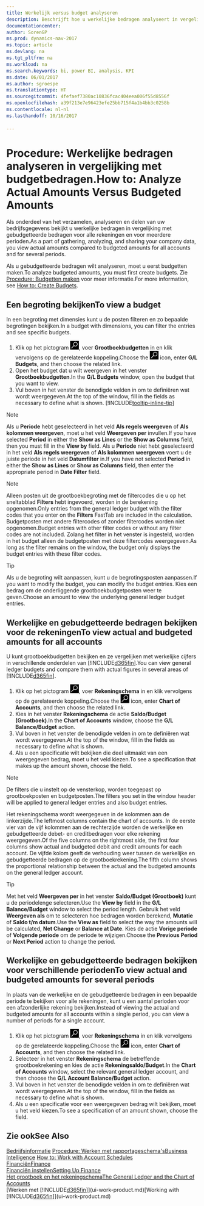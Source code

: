 ```yaml
---
title: Werkelijk versus budget analyseren
description: Beschrijft hoe u werkelijke bedragen analyseert in vergelijking met budgetbedragen.
documentationcenter: 
author: SorenGP
ms.prod: dynamics-nav-2017
ms.topic: article
ms.devlang: na
ms.tgt_pltfrm: na
ms.workload: na
ms.search.keywords: bi, power BI, analysis, KPI
ms.date: 06/01/2017
ms.author: sgroespe
ms.translationtype: HT
ms.sourcegitcommit: 4fefaef7380ac10836fcac404eea006f55d8556f
ms.openlocfilehash: a39f213e7e96423efe25bb715f4a1b4bb3c0258b
ms.contentlocale: nl-nl
ms.lasthandoff: 10/16/2017

---
```

# <a name="how-to-analyze-actual-amounts-versus-budgeted-amounts"></a><span data-ttu-id="ec133-103">Procedure: Werkelijke bedragen analyseren in vergelijking met budgetbedragen.</span><span class="sxs-lookup"><span data-stu-id="ec133-103">How to: Analyze Actual Amounts Versus Budgeted Amounts</span></span>
<span data-ttu-id="ec133-104">Als onderdeel van het verzamelen, analyseren en delen van uw bedrijfsgegevens bekijkt u werkelijke bedragen in vergelijking met gebudgetteerde bedragen voor alle rekeningen en voor meerdere perioden.</span><span class="sxs-lookup"><span data-stu-id="ec133-104">As a part of gathering, analyzing, and sharing your company data, you view actual amounts compared to budgeted amounts for all accounts and for several periods.</span></span>

<span data-ttu-id="ec133-105">Als u gebudgetteerde bedragen wilt analyseren, moet u eerst budgetten maken.</span><span class="sxs-lookup"><span data-stu-id="ec133-105">To analyze budgeted amounts, you must first create budgets.</span></span> <span data-ttu-id="ec133-106">Zie [Procedure: Budgetten maken](finance-how-create-budgets.md) voor meer informatie.</span><span class="sxs-lookup"><span data-stu-id="ec133-106">For more information, see [How to: Create Budgets](finance-how-create-budgets.md).</span></span>

## <a name="to-view-a-budget"></a><span data-ttu-id="ec133-107">Een begroting bekijken</span><span class="sxs-lookup"><span data-stu-id="ec133-107">To view a budget</span></span>
<span data-ttu-id="ec133-108">In een begroting met dimensies kunt u de posten filteren en zo bepaalde begrotingen bekijken.</span><span class="sxs-lookup"><span data-stu-id="ec133-108">In a budget with dimensions, you can filter the entries and see specific budgets.</span></span>

1. <span data-ttu-id="ec133-109">Klik op het pictogram ![Zoeken naar pagina of rapport](media/ui-search/search_small.png "pictogram Zoeken naar pagina of rapport"), voer **Grootboekbudgetten** in en klik vervolgens op de gerelateerde koppeling.</span><span class="sxs-lookup"><span data-stu-id="ec133-109">Choose the ![Search for Page or Report](media/ui-search/search_small.png "Search for Page or Report icon") icon, enter **G/L Budgets**, and then choose the related link.</span></span>
2. <span data-ttu-id="ec133-110">Open het budget dat u wilt weergeven in het venster **Grootboekbudgetten**.</span><span class="sxs-lookup"><span data-stu-id="ec133-110">In the **G/L Budgets** window, open the budget that you want to view.</span></span>  
3. <span data-ttu-id="ec133-111">Vul boven in het venster de benodigde velden in om te definiëren wat wordt weergegeven.</span><span class="sxs-lookup"><span data-stu-id="ec133-111">At the top of the window, fill in the fields as necessary to define what is shown.</span></span> [!INCLUDE[tooltip-inline-tip](includes/tooltip-inline-tip_md.md)]

> [!NOTE]  
>   <span data-ttu-id="ec133-112">Als u **Periode** hebt geselecteerd in het veld **Als regels weergeven** of **Als kolommen weergeven**, moet u het veld **Weergeven per** invullen.</span><span class="sxs-lookup"><span data-stu-id="ec133-112">If you have selected **Period** in either the **Show as Lines** or the **Show as Columns** field, then you must fill in the **View by** field.</span></span> <span data-ttu-id="ec133-113">Als u **Periode** niet hebt geselecteerd in het veld **Als regels weergeven** of **Als kolommen weergeven** voert u de juiste periode in het veld **Datumfilter** in.</span><span class="sxs-lookup"><span data-stu-id="ec133-113">If you have not selected **Period** in either the **Show as Lines** or **Show as Columns** field, then enter the appropriate period in **Date Filter** field.</span></span>  

> [!NOTE]  
>   <span data-ttu-id="ec133-114">Alleen posten uit de grootboekbegroting met de filtercodes die u op het sneltabblad **Filters** hebt ingevoerd, worden in de berekening opgenomen.</span><span class="sxs-lookup"><span data-stu-id="ec133-114">Only entries from the general ledger budget with the filter codes that you enter on the **Filters** FastTab are included in the calculation.</span></span> <span data-ttu-id="ec133-115">Budgetposten met andere filtercodes of zonder filtercodes worden niet opgenomen.</span><span class="sxs-lookup"><span data-stu-id="ec133-115">Budget entries with other filter codes or without any filter codes are not included.</span></span> <span data-ttu-id="ec133-116">Zolang het filter in het venster is ingesteld, worden in het budget alleen de budgetposten met deze filtercodes weergegeven.</span><span class="sxs-lookup"><span data-stu-id="ec133-116">As long as the filter remains on the window, the budget only displays the budget entries with these filter codes.</span></span>  

> [!TIP]  
>   <span data-ttu-id="ec133-117">Als u de begroting wilt aanpassen, kunt u de begrotingsposten aanpassen.</span><span class="sxs-lookup"><span data-stu-id="ec133-117">If you want to modify the budget, you can modify the budget entries.</span></span> <span data-ttu-id="ec133-118">Kies een bedrag om de onderliggende grootboekbudgetposten weer te geven.</span><span class="sxs-lookup"><span data-stu-id="ec133-118">Choose an amount to view the underlying general ledger budget entries.</span></span>

## <a name="to-view-actual-and-budgeted-amounts-for-all-accounts"></a><span data-ttu-id="ec133-119">Werkelijke en gebudgetteerde bedragen bekijken voor de rekeningen</span><span class="sxs-lookup"><span data-stu-id="ec133-119">To view actual and budgeted amounts for all accounts</span></span>  
<span data-ttu-id="ec133-120">U kunt grootboekbudgetten bekijken en ze vergelijken met werkelijke cijfers in verschillende onderdelen van [!INCLUDE[d365fin](includes/d365fin_md.md)].</span><span class="sxs-lookup"><span data-stu-id="ec133-120">You can view general ledger budgets and compare them with actual figures in several areas of [!INCLUDE[d365fin](includes/d365fin_md.md)].</span></span>

1. <span data-ttu-id="ec133-121">Klik op het pictogram ![Zoeken naar pagina of rapport](media/ui-search/search_small.png "pictogram Zoeken naar pagina of rapport"), voer **Rekeningschema** in en klik vervolgens op de gerelateerde koppeling.</span><span class="sxs-lookup"><span data-stu-id="ec133-121">Choose the ![Search for Page or Report](media/ui-search/search_small.png "Search for Page or Report icon") icon, enter **Chart of Accounts**, and then choose the related link.</span></span>  
2. <span data-ttu-id="ec133-122">Kies in het venster **Rekeningschema** de actie **Saldo/Budget (Grootboek)**.</span><span class="sxs-lookup"><span data-stu-id="ec133-122">In the **Chart of Accounts** window, choose the **G/L Balance/Budget** action.</span></span>
3. <span data-ttu-id="ec133-123">Vul boven in het venster de benodigde velden in om te definiëren wat wordt weergegeven.</span><span class="sxs-lookup"><span data-stu-id="ec133-123">At the top of the window, fill in the fields as necessary to define what is shown.</span></span>  
4. <span data-ttu-id="ec133-124">Als u een specificatie wilt bekijken die deel uitmaakt van een weergegeven bedrag, moet u het veld kiezen.</span><span class="sxs-lookup"><span data-stu-id="ec133-124">To see a specification that makes up the amount shown, choose the field.</span></span>  

> [!NOTE]  
>   <span data-ttu-id="ec133-125">De filters die u instelt op de vensterkop, worden toegepast op grootboekposten en budgetposten.</span><span class="sxs-lookup"><span data-stu-id="ec133-125">The filters you set in the window header will be applied to general ledger entries and also budget entries.</span></span>

<span data-ttu-id="ec133-126">Het rekeningschema wordt weergegeven in de kolommen aan de linkerzijde.</span><span class="sxs-lookup"><span data-stu-id="ec133-126">The leftmost columns contain the chart of accounts.</span></span> <span data-ttu-id="ec133-127">In de eerste vier van de vijf kolommen aan de rechterzijde worden de werkelijke en gebudgetteerde debet- en creditbedragen voor elke rekening weergegeven.</span><span class="sxs-lookup"><span data-stu-id="ec133-127">Of the five columns on the rightmost side, the first four columns show actual and budgeted debit and credit amounts for each account.</span></span> <span data-ttu-id="ec133-128">De vijfde kolom geeft de verhouding weer tussen de werkelijke en gebudgetteerde bedragen op de grootboekrekening.</span><span class="sxs-lookup"><span data-stu-id="ec133-128">The fifth column shows the proportional relationship between the actual and the budgeted amounts on the general ledger account.</span></span>  

> [!TIP]  
>   <span data-ttu-id="ec133-129">Met het veld **Weergeven per** in het venster **Saldo/Budget (Grootboek)** kunt u de periodelenge selecteren.</span><span class="sxs-lookup"><span data-stu-id="ec133-129">Use the **View by** field in the **G/L Balance/Budget** window to select the period length.</span></span> <span data-ttu-id="ec133-130">Gebruik het veld **Weergeven als** om te selecteren hoe bedragen worden berekend, **Mutatie** of **Saldo t/m datum**.</span><span class="sxs-lookup"><span data-stu-id="ec133-130">Use the **View as** field to select the way the amounts will be calculated, **Net Change** or **Balance at Date**.</span></span> <span data-ttu-id="ec133-131">Kies de actie **Vorige periode** of **Volgende periode** om de periode te wijzigen.</span><span class="sxs-lookup"><span data-stu-id="ec133-131">Choose the **Previous Period** or **Next Period** action to change the period.</span></span>  

## <a name="to-view-actual-and-budgeted-amounts-for-several-periods"></a><span data-ttu-id="ec133-132">Werkelijke en gebudgetteerde bedragen bekijken voor verschillende perioden</span><span class="sxs-lookup"><span data-stu-id="ec133-132">To view actual and budgeted amounts for several periods</span></span>  
<span data-ttu-id="ec133-133">In plaats van de werkelijke en de gebudgetteerde bedragen in een bepaalde periode te bekijken voor alle rekeningen, kunt u een aantal perioden voor een afzonderlijke rekening bekijken.</span><span class="sxs-lookup"><span data-stu-id="ec133-133">Instead of viewing the actual and budgeted amounts for all accounts within a single period, you can view a number of periods for a single account.</span></span>  

1. <span data-ttu-id="ec133-134">Klik op het pictogram ![Zoeken naar pagina of rapport](media/ui-search/search_small.png "pictogram Zoeken naar pagina of rapport"), voer **Rekeningschema** in en klik vervolgens op de gerelateerde koppeling.</span><span class="sxs-lookup"><span data-stu-id="ec133-134">Choose the ![Search for Page or Report](media/ui-search/search_small.png "Search for Page or Report icon") icon, enter **Chart of Accounts**, and then choose the related link.</span></span>  
2. <span data-ttu-id="ec133-135">Selecteer in het venster **Rekeningschema** de betreffende grootboekrekening en kies de actie **Rekeningsaldo/Budget**.</span><span class="sxs-lookup"><span data-stu-id="ec133-135">In the **Chart of Accounts** window, select the relevant general ledger account, and then choose the **G/L Account Balance/Budget** action.</span></span>  
3. <span data-ttu-id="ec133-136">Vul boven in het venster de benodigde velden in om te definiëren wat wordt weergegeven.</span><span class="sxs-lookup"><span data-stu-id="ec133-136">At the top of the window, fill in the fields as necessary to define what is shown.</span></span>   
4. <span data-ttu-id="ec133-137">Als u een specificatie voor een weergegeven bedrag wilt bekijken, moet u het veld kiezen.</span><span class="sxs-lookup"><span data-stu-id="ec133-137">To see a specification of an amount shown, choose the field.</span></span>  

## <a name="see-also"></a><span data-ttu-id="ec133-138">Zie ook</span><span class="sxs-lookup"><span data-stu-id="ec133-138">See Also</span></span>
<span data-ttu-id="ec133-139">[Bedrijfsinformatie](bi.md)
[Procedure: Werken met rapportageschema's](bi-how-work-account-schedule.md)</span><span class="sxs-lookup"><span data-stu-id="ec133-139">[Business Intelligence](bi.md)
[How to: Work with Account Schedules](bi-how-work-account-schedule.md)</span></span>  
[<span data-ttu-id="ec133-140">Financiën</span><span class="sxs-lookup"><span data-stu-id="ec133-140">Finance</span></span>](finance.md)  
[<span data-ttu-id="ec133-141">Financiën instellen</span><span class="sxs-lookup"><span data-stu-id="ec133-141">Setting Up Finance</span></span>](finance-setup-finance.md)  
[<span data-ttu-id="ec133-142">Het grootboek en het rekeningschema</span><span class="sxs-lookup"><span data-stu-id="ec133-142">The General Ledger and the Chart of Accounts</span></span>](finance-general-ledger.md)  
<span data-ttu-id="ec133-143">[Werken met [!INCLUDE[d365fin](includes/d365fin_md.md)]](ui-work-product.md)</span><span class="sxs-lookup"><span data-stu-id="ec133-143">[Working with [!INCLUDE[d365fin](includes/d365fin_md.md)]](ui-work-product.md)</span></span>  


